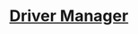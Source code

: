 # **[Driver Manager](https://learn.microsoft.com/en-us/sql/connect/odbc/linux-mac/installing-the-driver-manager?view=sql-server-ver16)**
